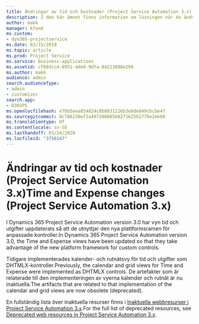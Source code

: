 ```yaml
---
title: Ändringar av tid och kostnader (Project Service Automation 3.x)
description: I den här ämnet finns information om lösningen när du ändrar tid och pengar.
author: makk
manager: kfend
ms.custom:
- dyn365-projectservice
ms.date: 03/15/2019
ms.topic: article
ms.prod: Project Service
ms.service: business-applications
ms.assetid: cf603cc4-8951-4de9-9dfa-84223898e294
ms.author: makk
audience: admin
search.audienceType:
- admin
- customizer
search.app:
- D365PS
ms.openlocfilehash: e7bb5eea854824c8b8831216b3e0de649cbcbe47
ms.sourcegitcommit: 8c786230ef2a497280885b827162561776e2eb00
ms.translationtype: HT
ms.contentlocale: sv-SE
ms.lasthandoff: 03/24/2020
ms.locfileid: "3756147"
---
```

# <a name="time-and-expense-changes-project-service-automation-3x"></a><span data-ttu-id="26b15-103">Ändringar av tid och kostnader (Project Service Automation 3.x)</span><span class="sxs-lookup"><span data-stu-id="26b15-103">Time and Expense changes (Project Service Automation 3.x)</span></span>

<span data-ttu-id="26b15-104">I Dynamics 365 Project Service Automation version 3.0 har vyn tid och utgifter uppdaterats så att de utnyttjar den nya plattformsramen för anpassade kontroller.</span><span class="sxs-lookup"><span data-stu-id="26b15-104">In Dynamics 365 Project Service Automation version 3.0, the Time and Expense views have been updated so that they take advantage of the new platform framework for custom controls.</span></span>

<span data-ttu-id="26b15-105">Tidigare implementerades kalender- och rutnätsvy för tid och utgifter som DHTMLX-kontroller.</span><span class="sxs-lookup"><span data-stu-id="26b15-105">Previously, the calendar and grid views for Time and Expense were implemented as DHTMLX controls.</span></span> <span data-ttu-id="26b15-106">De artefakter som är relaterade till den implementeringen av vyerna kalender och rutnät är nu inaktuella.</span><span class="sxs-lookup"><span data-stu-id="26b15-106">The artifacts that are related to that implementation of the calendar and grid views are now obsolete (deprecated).</span></span>

<span data-ttu-id="26b15-107">En fullständig lista över inaktuella resurser finns i [Inaktuella webbresurser i Project Service Automation 3.x](web-resources-deprecated-v3.x.md).</span><span class="sxs-lookup"><span data-stu-id="26b15-107">For the full list of deprecated resources, see [Deprecated web resources in Project Service Automation 3.x](web-resources-deprecated-v3.x.md).</span></span>
